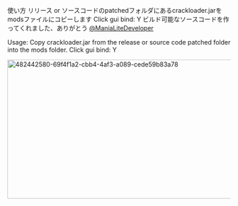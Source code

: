 使い方 リリース or ソースコードのpatchedフォルダにあるcrackloader.jarをmodsファイルにコピーします
Click gui bind: Y
ビルド可能なソースコードを作ってくれました、ありがとう [@ManiaLiteDeveloper ](https://github.com/ManiaLiteDeveloper)

Usage: Copy crackloader.jar from the release or source code patched folder into the mods folder.
Click gui bind: Y


<img width="904" height="314" alt="482442580-69f4f1a2-cbb4-4af3-a089-cede59b83a78" src="https://github.com/user-attachments/assets/113ef265-32d4-439c-8f91-8d9531f87376" />
